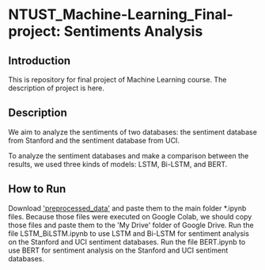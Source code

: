 # NTUST_Machine-Learning_Final-project: Sentiments Analysis

## Introduction

This is repository for final project of Machine Learning course. The description of project is here.

## Description

We aim to analyze the sentiments of two databases: the sentiment database from Stanford and the sentiment database from UCI.

To analyze the sentiment databases and make a comparison between the results, we used three kinds of models: LSTM, Bi-LSTM, and BERT.

## How to Run
Download ['preprocessed_data'](https://mega.nz/file/BrFBCCrB#PnQUJORmfO2vcUg4xd4m1i0jyOKoQlt8hpRSegAOVzs) and paste them to the main folder *.ipynb files. 
Because those files were executed on Google Colab, we should copy those files and paste them to the 'My Drive' folder of Google Drive.
Run the file LSTM_BiLSTM.ipynb to use LSTM and Bi-LSTM for sentiment analysis on the Stanford and UCI sentiment databases.
Run the file BERT.ipynb to use BERT for sentiment analysis on the Stanford and UCI sentiment databases.